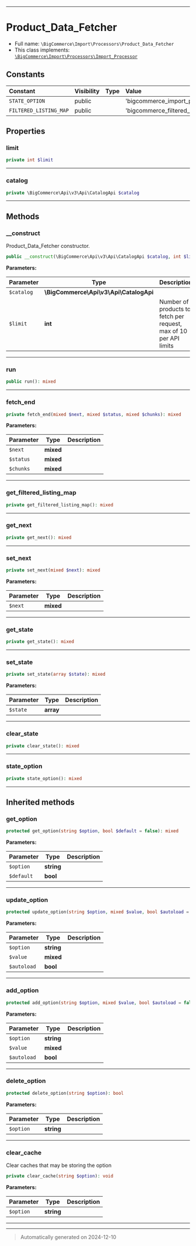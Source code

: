 ***

# Product_Data_Fetcher





* Full name: `\BigCommerce\Import\Processors\Product_Data_Fetcher`
* This class implements:
[`\BigCommerce\Import\Processors\Import_Processor`](./Import_Processor.md)


## Constants

| Constant | Visibility | Type | Value |
|:---------|:-----------|:-----|:------|
|`STATE_OPTION`|public| |&#039;bigcommerce_import_product_id_fetcher_state&#039;|
|`FILTERED_LISTING_MAP`|public| |&#039;bigcommerce_filtered_listing_map&#039;|

## Properties


### limit



```php
private int $limit
```






***

### catalog



```php
private \BigCommerce\Api\v3\Api\CatalogApi $catalog
```






***

## Methods


### __construct

Product_Data_Fetcher constructor.

```php
public __construct(\BigCommerce\Api\v3\Api\CatalogApi $catalog, int $limit = 10): mixed
```








**Parameters:**

| Parameter | Type | Description |
|-----------|------|-------------|
| `$catalog` | **\BigCommerce\Api\v3\Api\CatalogApi** |  |
| `$limit` | **int** | Number of products to fetch per request, max of 10 per API limits |





***

### run



```php
public run(): mixed
```












***

### fetch_end



```php
private fetch_end(mixed $next, mixed $status, mixed $chunks): mixed
```








**Parameters:**

| Parameter | Type | Description |
|-----------|------|-------------|
| `$next` | **mixed** |  |
| `$status` | **mixed** |  |
| `$chunks` | **mixed** |  |





***

### get_filtered_listing_map



```php
private get_filtered_listing_map(): mixed
```












***

### get_next



```php
private get_next(): mixed
```












***

### set_next



```php
private set_next(mixed $next): mixed
```








**Parameters:**

| Parameter | Type | Description |
|-----------|------|-------------|
| `$next` | **mixed** |  |





***

### get_state



```php
private get_state(): mixed
```












***

### set_state



```php
private set_state(array $state): mixed
```








**Parameters:**

| Parameter | Type | Description |
|-----------|------|-------------|
| `$state` | **array** |  |





***

### clear_state



```php
private clear_state(): mixed
```












***

### state_option



```php
private state_option(): mixed
```












***


## Inherited methods


### get_option



```php
protected get_option(string $option, bool $default = false): mixed
```








**Parameters:**

| Parameter | Type | Description |
|-----------|------|-------------|
| `$option` | **string** |  |
| `$default` | **bool** |  |





***

### update_option



```php
protected update_option(string $option, mixed $value, bool $autoload = false): bool
```








**Parameters:**

| Parameter | Type | Description |
|-----------|------|-------------|
| `$option` | **string** |  |
| `$value` | **mixed** |  |
| `$autoload` | **bool** |  |





***

### add_option



```php
protected add_option(string $option, mixed $value, bool $autoload = false): bool
```








**Parameters:**

| Parameter | Type | Description |
|-----------|------|-------------|
| `$option` | **string** |  |
| `$value` | **mixed** |  |
| `$autoload` | **bool** |  |





***

### delete_option



```php
protected delete_option(string $option): bool
```








**Parameters:**

| Parameter | Type | Description |
|-----------|------|-------------|
| `$option` | **string** |  |





***

### clear_cache

Clear caches that may be storing the option

```php
private clear_cache(string $option): void
```








**Parameters:**

| Parameter | Type | Description |
|-----------|------|-------------|
| `$option` | **string** |  |





***


***
> Automatically generated on 2024-12-10
